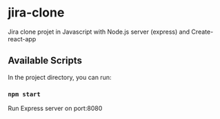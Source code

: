# jira-clone

Jira clone projet in Javascript with Node.js server (express) and Create-react-app

## Available Scripts

In the project directory, you can run:

### `npm start`

Run Express server on port:8080
